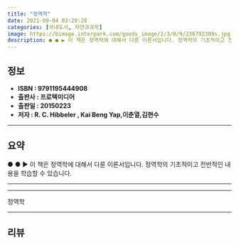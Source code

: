 ```yaml
---
title: "정역학"
date: 2021-09-04 03:29:28
categories: [국내도서, 자연과과학]
image: https://bimage.interpark.com/goods_image/2/3/0/9/236792309s.jpg
description: ● ● ▶ 이 책은 정역학에 대해서 다룬 이론서입니다. 정역학의 기초적이고 전반적인 내용을 학습할 수 있습니다.
---
```


## **정보**

- **ISBN : 9791195444908**
- **출판사 : 프로텍미디어**
- **출판일 : 20150223**
- **저자 : R. C. Hibbeler , Kai Beng Yap,이춘열,김현수**

------



## **요약**

●  ●  ▶ 이 책은 정역학에 대해서 다룬 이론서입니다. 정역학의 기초적이고 전반적인 내용을 학습할 수 있습니다.

------



------


정역학 

------


## **리뷰** 

